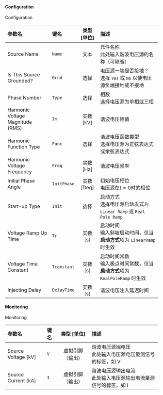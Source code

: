 <!--
DO NOT EDIT THIS FILE DIRECTLY.
This file is generated by tools/comp-docs.js.
All changes will be overwritten by regeneration.
-->

<slot class="model-parameters">

#### Configuration

Configuration

| 参数名 | 键名 | 类型 [单位] | 描述 |
|:------ |:---- |:-----------:|:---- |
| Source Name | `Name` | 文本 | 元件名称<br/>此处输入谐波电压源的名称（可缺省） |
| Is This Source Grounded? | `Grnd` | 选择 | 电压源一端是否接地？<br/> 选择 `Yes` 或 `No` 以使电压源负端接地或不接地 |
| Phase Number | `Type` | 选择 | 相数 <br/> 选择电压源为单相或三相 |
| Harmonic Voltage Magnitude \(RMS\) | `Im` | 实数 [kV] | 谐波电压幅值 |
| Harmonic Function Type | `Func` | 选择 | 谐波电压函数类型<br/>选择电压源为正弦表达式或余弦表达式 |
| Harmonic Voltage Frequency | `Freq` | 实数 [Hz] | 谐波电压频率 |
| Initial Phase Angle | `InitPhase` | 实数 [Deg] | 初始电压相位<br/> 电压源在$t=0$时的相位 |
| Start\-up Type | `Init` | 选择 | 启动方式<br/> 选择电压源启动发式为 `Linear Ramp` 或 `Real Pole Ramp` |
| Voltage Ramp Up Time | `Tr` | 实数 [s] | 启动时间<br/> 输入斜坡启动时间，仅当**启动方式**项为 `LinearRamp` 时生效 |
| Voltage Time Constant | `Tconstant` | 实数 [s] | 启动时间常数<br/> 输入极点时间常数，仅当**启动方式**项为 `RealPoleRamp` 时生效 |
| Injecting Delay | `DelayTime` | 实数 [s] | 谐波电压注入延迟时间 |

#### Monitoring

Monitoring

| 参数名 | 键名 | 类型 [单位] | 描述 |
|:------ |:---- |:-----------:|:---- |
| Source Voltage \[kV\] | `V` | 虚拟引脚（输出） | 谐波电压源端电压 <br/> 此处输入电压源电压量测信号的标签，如 V |
| Source Current \[kA\] | `I` | 虚拟引脚（输出） | 谐波电压源输出电流<br/> 此处输入电压源输出电流量测信号的标签，如 I |


</slot>
